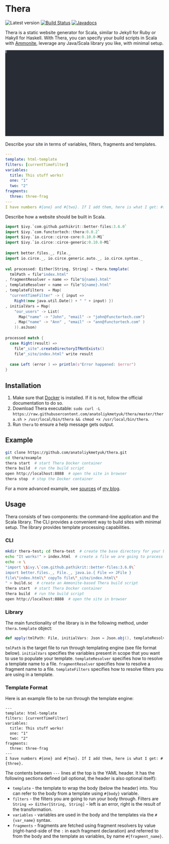 # Thera

![Latest version](https://index.scala-lang.org/anatoliykmetyuk/thera/thera/latest.svg?color=purple) [![Build Status](https://travis-ci.org/anatoliykmetyuk/thera.svg?branch=master)](https://travis-ci.org/anatoliykmetyuk/thera) [![Javadocs](https://www.javadoc.io/badge/com.functortech/thera_2.12.svg)](https://www.javadoc.io/doc/com.functortech/thera_2.12)

Thera is a static website generator for Scala, similar to Jekyll for Ruby or Hakyll for Haskell. With Thera, you can specify your build scripts in Scala with [Ammonite](http://ammonite.io/), leverage any Java/Scala library you like, with minimal setup.

![Demo](./demo.svg)

Describe your site in terms of variables, filters, fragments and templates.

```yaml
---
template: html-template
filters: [currentTimeFilter]
variables:
  title: This stuff works!
  one: "1"
  two: "2"
fragments:
  three: three-frag
---
I have numbers #{one} and #{two}. If I add them, here is what I get: #{three}.
```

Describe how a website should be built in Scala.

```scala
import $ivy.`com.github.pathikrit::better-files:3.6.0`
import $ivy.`com.functortech::thera:0.0.2`
import $ivy.`io.circe::circe-core:0.10.0-M1`
import $ivy.`io.circe::circe-generic:0.10.0-M1`

import better.files._, File._
import io.circe._, io.circe.generic.auto._, io.circe.syntax._

val processed: Either[String, String] = thera.template(
  tmlPath = file"index.html"
, fragmentResolver = name => file"${name}.html"
, templateResolver = name => file"${name}.html"
, templateFilters  = Map(
  "currentTimeFilter" -> { input =>
    Right(new java.util.Date() + " " + input) })
, initialVars = Map(
    "our_users" -> List(
      Map("name" -> "John", "email" -> "john@functortech.com")
    , Map("name" -> "Ann" , "email" -> "ann@functortech.com" )
    )).asJson)

processed match {
  case Right(result) =>
    file"_site".createDirectoryIfNotExists()
    file"_site/index.html" write result

  case Left (error ) => println(s"Error happened: $error")
}
```

## Installation
1. Make sure that [Docker](https://www.docker.com/get-started/) is installed. If it is not, follow the official documentation to do so.
2. Download Thera executable: `sudo curl -L https://raw.githubusercontent.com/anatoliykmetyuk/thera/master/thera.sh > /usr/local/bin/thera && chmod +x /usr/local/bin/thera`.
3. Run `thera` to ensure a help message gets output.

## Example
```bash
git clone https://github.com/anatoliykmetyuk/thera.git
cd thera/example
thera start  # start Thera Docker container
thera build  # run the build script
open http://localhost:8888  # open the site in browser
thera stop  # stop the Docker container
```

For a more advanced example, see [sources](https://github.com/anatoliykmetyuk/anatoliykmetyuk.github.io/tree/thera) of [my blog](https://akmetiuk.com).

## Usage
Thera consists of two components: the command-line application and the Scala library. The CLI provides a convenient way to build sites with minimal setup. The library provides template processing capabilities.

### CLI
```bash
mkdir thera-test; cd thera-test  # create the base directory for your blog
echo "It works!" > index.html  # create a file we are going to process
echo -e \
"import \$ivy.\`com.github.pathikrit::better-files:3.6.0\`
import better.files._, File._, java.io.{ File => JFile }
file\"index.html\" copyTo file\"_site/index.html\"
" > build.sc  # create an Ammonite-based Thera build script
thera start  # start Thera Docker container
thera build  # run the build script
open http://localhost:8888  # open the site in browser
```

### Library
The main functionality of the library is in the following method, under `thera.template` object:

```scala
def apply(tmlPath: File, initialVars: Json = Json.obj(), templateResolver: (String) ⇒ File = default.templateResolver, fragmentResolver: (String) ⇒ File = default.fragmentResolver, templateFilters: (String) ⇒ TemplateFilter = Map()): Ef[String]
```

`tmlPath` is the target file to run through templating engine (see file format below).
`initialVars` specifies the variables present in scope that you want to use to populate your template.
`templateResolver` specifies how to resolve a template name to a file.
`fragmentResolver` specifies how to resolve a fragment name to a file.
`templateFilters` specifies how to resolve filters you are using in a template.

### Template Format
Here is an example file to be run through the template engine:

```
---
template: html-template
filters: [currentTimeFilter]
variables:
  title: This stuff works!
  one: "1"
  two: "2"
fragments:
  three: three-frag
---
I have numbers #{one} and #{two}. If I add them, here is what I get: #{three}.
```

The contents between `---` lines at the top is the YAML header. It has the following sections defined (all optional, the header is also optional itself):

- `template` - the template to wrap the body (below the header) into. You can refer to the body from a template using `#{body}` variable.
- `filters` - the filters you are going to run your body through. Filters are `String => Either[String, String]` - left is an error, right is the result of the transformation.
- `variables` - variables are used in the body and the templates via the `#{var_name}` syntax.
- `fragments` - fragments are fetched using fragment resolvers by value (right-hand-side of the `:` in each fragment declaration) and referred to from the body and the template as variables, by name `#{fragment_name}`.
